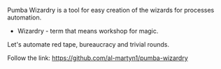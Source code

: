 Pumba Wizardry is a tool for easy creation of the wizards for processes automation.

* Wizardry - term that means workshop for magic.

Let's automate red tape, bureaucracy and trivial rounds.

Follow the link: https://github.com/al-martyn1/pumba-wizardry
